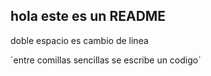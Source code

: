 ## hola este es un README
doble espacio es cambio de linea

´entre comillas sencillas se escribe un codigo´
